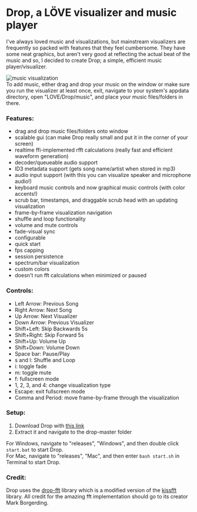 Drop, a LÖVE visualizer and music player
==========

I've always loved music and visualizations, but mainstream visualizers are frequently so packed with features
that they feel cumbersome. They have some neat graphics, but aren't very good at reflecting the actual beat of
the music and so, I decided to create Drop; a simple, efficient music player/visualizer.    

![music visualization](https://i.imgur.com/LLsSyNt.png)    
To add music, either drag and drop your music on the window or make sure you run the visualizer at least once, exit, navigate to your system's appdata directory, open "LOVE/Drop/music", and place your music files/folders in there.

### Features:
  - drag and drop music files/folders onto window
  - scalable gui (can make Drop really small and put it in the corner of your screen)
  - realtime ffi-implemented rfft calculations (really fast and efficient waveform generation)
  - decoder/queueable audio support
  - ID3 metadata support (gets song name/artist when stored in mp3)
  - audio input support (with this you can visualize speaker and microphone audio!)
  - keyboard music controls and now graphical music controls (with color accents!)
  - scrub bar, timestamps, and draggable scrub head with an updating visualization
  - frame-by-frame visualization navigation
  - shuffle and loop functionality
  - volume and mute controls
  - fade-visual sync
  - configurable
  - quick start
  - fps capping
  - session persistence
  - spectrum/bar visualization
  - custom colors
  - doesn't run fft calculations when minimized or paused

### Controls:
  - Left Arrow: Previous Song
  - Right Arrow: Next Song
  - Up Arrow: Next Visualizer
  - Down Arrow: Previous Visualizer
  - Shift+Left: Skip Backwards 5s
  - Shift+Right: Skip Forward 5s
  - Shift+Up: Volume Up
  - Shift+Down: Volume Down
  - Space bar: Pause/Play
  - s and l: Shuffle and Loop
  - i: toggle fade
  - m: toggle mute
  - f: fullscreen mode
  - 1, 2, 3, and 4: change visualization type
  - Escape: exit fullscreen mode
  - Comma and Period: move frame-by-frame through the visualization

### Setup:
1. Download Drop with [this link](https://github.com/nabakin/drop/archive/master.zip)
2. Extract it and navigate to the drop-master folder

For Windows, navigate to "releases", "Windows", and then double click `start.bat` to start Drop.    
For Mac, navigate to "releases", "Mac", and then enter `bash start.sh` in Terminal to start Drop.

### Credit:
Drop uses the [drop-fft](https://github.com/nabakin/drop-fft) library which is a modified version of the [kissfft](https://sourceforge.net/projects/kissfft/) library.  All credit for the amazing fft implementation should go to its creator Mark Borgerding.